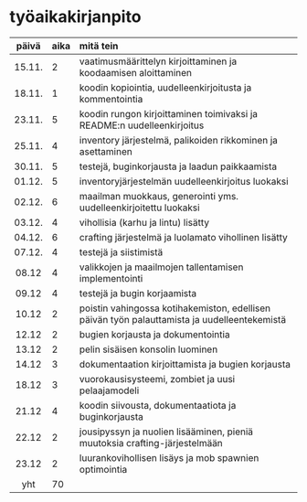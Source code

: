 # työaikakirjanpito

| päivä | aika | mitä tein  |
| :----:|:-----| :-----|
| 15.11.| 2    | vaatimusmäärittelyn kirjoittaminen ja koodaamisen aloittaminen |
| 18.11.| 1    | koodin kopiointia, uudelleenkirjoitusta ja kommentointia |
| 23.11.| 5    | koodin rungon kirjoittaminen toimivaksi ja README:n uudelleenkirjoitus |
| 25.11.| 4    | inventory järjestelmä, palikoiden rikkominen ja asettaminen |
| 30.11.| 5    | testejä, buginkorjausta ja laadun paikkaamista |
| 01.12.| 5    | inventoryjärjestelmän uudelleenkirjoitus luokaksi |
| 02.12.| 6    | maailman muokkaus, generointi yms. uudelleenkirjoitettu luokaksi |
| 03.12.| 4    | vihollisia (karhu ja lintu) lisätty |
| 04.12.| 6    | crafting järjestelmä ja luolamato vihollinen lisätty |
| 07.12.| 4    | testejä ja siistimistä
| 08.12 | 4    | valikkojen ja maailmojen tallentamisen implementointi |
| 09.12 | 4    | testejä ja bugin korjaamista |
| 10.12 | 2    | poistin vahingossa kotihakemiston, edellisen päivän työn palauttamista ja uudelleentekemistä |
| 12.12 | 2    | bugien korjausta ja dokumentointia |
| 13.12 | 2    | pelin sisäisen konsolin luominen |
| 14.12 | 3    | dokumentaation kirjoittamista ja bugien korjausta |
| 18.12 | 3    | vuorokausisysteemi, zombiet ja uusi pelaajamodeli |
| 21.12 | 4    | koodin siivousta, dokumentaatiota ja buginkorjausta |
| 22.12 | 2    | jousipyssyn ja nuolien lisääminen, pieniä muutoksia crafting-järjestelmään |
| 23.12 | 2    | luurankovihollisen lisäys ja mob spawnien optimointia |
| yht   | 70   | |
